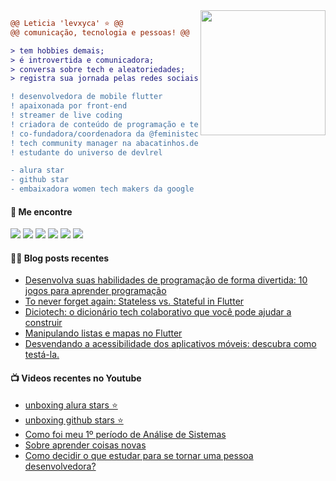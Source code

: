 <img align="right" height="200" src="https://i.imgur.com/Tznn1IZ.gif"/>

```diff
@@ Leticia 'levxyca' ⭐ @@
@@ comunicação, tecnologia e pessoas! @@

> tem hobbies demais;
> é introvertida e comunicadora;
> conversa sobre tech e aleatoriedades;
> registra sua jornada pelas redes sociais.

! ‍desenvolvedora de mobile flutter
! apaixonada por front-end
! streamer de live coding
! criadora de conteúdo de programação e tecnologia
! co-fundadora/coordenadora da @feministech
! tech community manager na abacatinhos.dev
! estudante do universo de devlrel

- alura star
- github star
- embaixadora women tech makers da google
```

#### 🔗 Me encontre

<a href="https://twitter.com/levxyca"><img src="https://img.shields.io/badge/Twitter-1DA1F2?style=for-the-badge&logo=twitter&logoColor=white"></img></a>
<a href="https://dev.to/levxyca"><img src="https://img.shields.io/badge/dev.to-0A0A0A?style=for-the-badge&logo=dev.to&logoColor=white"></img></a>
<a href="https://www.youtube.com/channel/UC0oAypdScDI9WiwvebIqiOQ"><img src="https://img.shields.io/badge/Youtube-FF0000?style=for-the-badge&logo=twitch&logoColor=white"></img></a>
<a href="https://www.twitch.tv/levxyca"><img src="https://img.shields.io/badge/Twitch-9146FF?style=for-the-badge&logo=twitch&logoColor=white"></img></a>
<a href="https://www.linkedin.com/in/leticiacaroline/"><img src="https://img.shields.io/badge/LinkedIn-0077B5?style=for-the-badge&logo=linkedin&logoColor=white"></img></a>
<a href="https://www.polywork.com/levxyca"><img src="https://img.shields.io/badge/Polywork-0077B5?style=for-the-badge&logo=polywork&logoColor=white"></img></a>

#### ✍🏻 Blog posts recentes

<!-- BLOG:START -->
- [Desenvolva suas habilidades de programação de forma divertida: 10 jogos para aprender programação](https://dev.to/feministech/desenvolva-suas-habilidades-de-programacao-de-forma-divertida-10-jogos-para-aprender-programacao-23fc)
- [To never forget again: Stateless vs. Stateful in Flutter](https://dev.to/feministech/to-never-forget-again-stateless-vs-stateful-in-flutter-ho0)
- [Diciotech: o dicionário tech colaborativo que você pode ajudar a construir](https://dev.to/feministech/diciotech-o-dicionario-tech-colaborativo-que-voce-pode-ajudar-a-construir-14c4)
- [Manipulando listas e mapas no Flutter](https://dev.to/feministech/manipulando-listas-e-mapas-no-flutter-81h)
- [Desvendando a acessibilidade dos aplicativos móveis: descubra como testá-la.](https://dev.to/feministech/desvendando-a-acessibilidade-dos-aplicativos-moveis-descubra-como-testa-la-1m36)
<!-- BLOG:END -->

#### 📺 Videos recentes no Youtube

<!-- YOUTUBE:START -->
- [unboxing alura stars ⭐](https://www.youtube.com/watch?v=QqNW2OFz6Kg)
- [unboxing github stars ⭐](https://www.youtube.com/watch?v=bhWco_QQPgM)
- [Como foi meu 1º período de Análise de Sistemas](https://www.youtube.com/watch?v=X9egRFG0u48)
- [Sobre aprender coisas novas](https://www.youtube.com/watch?v=0Qga_1UEz0M)
- [Como decidir o que estudar para se tornar uma pessoa desenvolvedora?](https://www.youtube.com/watch?v=lDOK4Ua43-c)
<!-- YOUTUBE:END -->
